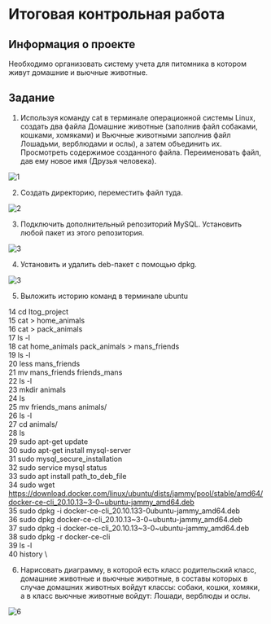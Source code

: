 # Итоговая контрольная работа #

## Информация о проекте ##
Необходимо организовать систему учета для питомника в котором живут
домашние и вьючные животные.

## Задание ##
1. Используя команду cat в терминале операционной системы Linux, создать
   два файла Домашние животные (заполнив файл собаками, кошками,
   хомяками) и Вьючные животными заполнив файл Лошадьми, верблюдами и
   ослы), а затем объединить их. Просмотреть содержимое созданного файла.
   Переименовать файл, дав ему новое имя (Друзья человека).

![1](/home/t/Документы/Itog_project/screens/1.png)

2. Создать директорию, переместить файл туда.

![2](/home/t/Документы/Itog_project/screens/2.png)

3. Подключить дополнительный репозиторий MySQL. Установить любой пакет
   из этого репозитория.

![3](/home/t/Документы/Itog_project/screens/3.png)

4. Установить и удалить deb-пакет с помощью dpkg.

![3](/home/t/Документы/Itog_project/screens/4.png)

5. Выложить историю команд в терминале ubuntu

 14  cd Itog_project \
   15  cat > home_animals \
   16  cat > pack_animals \
   17  ls -l \
   18  cat home_animals pack_animals > mans_friends \
   19  ls -l \
   20  less mans_friends \
   21  mv mans_friends friends_mans \
   22  ls -l \
   23  mkdir animals \
   24  ls \
   25  mv friends_mans animals/ \
   26  ls -l \
   27  cd animals/ \
   28  ls \
   29  sudo apt-get update \
   30  sudo apt-get install mysql-server \
   31  sudo mysql_secure_installation \
   32  sudo service mysql status \
   33  sudo apt install path_to_deb_file \
   34  sudo wget https://download.docker.com/linux/ubuntu/dists/jammy/pool/stable/amd64/docker-ce-cli_20.10.13~3-0~ubuntu-jammy_amd64.deb \
   35  sudo dpkg -i docker-ce-cli_20.10.133-0ubuntu-jammy_amd64.deb \
   36  sudo dpkg docker-ce-cli_20.10.13~3-0~ubuntu-jammy_amd64.deb \
   37  sudo dpkg -i  docker-ce-cli_20.10.13~3-0~ubuntu-jammy_amd64.deb \
   38  sudo dpkg -r docker-ce-cli \
   39  ls -l \
   40  history \ 

6. Нарисовать диаграмму, в которой есть класс родительский класс, домашние
   животные и вьючные животные, в составы которых в случае домашних
   животных войдут классы: собаки, кошки, хомяки, а в класс вьючные животные
   войдут: Лошади, верблюды и ослы.

![6](https://github.com/TatianaHoza/Itog_project/assets/91697673/0ab27857-a8e5-41f9-9449-80eee1c09b8b)

   
